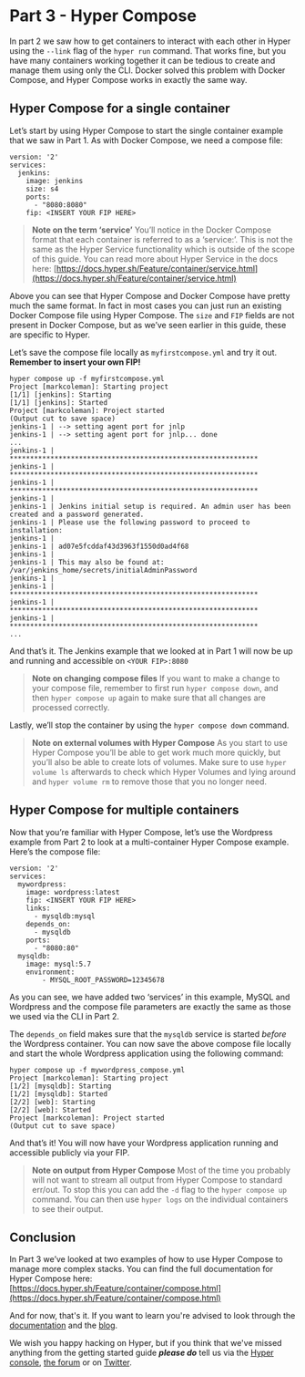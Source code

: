 # Part 3 - Hyper Compose

In part 2 we saw how to get containers to interact with each other in Hyper using the `--link` flag of the `hyper run` command. That works fine, but you have many containers working together it can be tedious to create and manage them using only the CLI. Docker solved this problem with Docker Compose, and Hyper Compose works in exactly the same way.

## Hyper Compose for a single container

Let’s start by using Hyper Compose to start the single container example that we saw in Part 1. As with Docker Compose, we need a compose file:

```
version: '2'
services:
  jenkins:
    image: jenkins
    size: s4
    ports:
      - "8080:8080"
    fip: <INSERT YOUR FIP HERE>
```

>**Note on the term ‘service’**
>You’ll notice in the Docker Compose format that each container is referred to as a ‘service:’. This is not the same as the Hyper Service functionality which is outside of the scope of this guide. You can read more about Hyper Service in the docs here: [https://docs.hyper.sh/Feature/container/service.html](https://docs.hyper.sh/Feature/container/service.html)

Above you can see that Hyper Compose and Docker Compose have pretty much the same format. In fact in most cases you can just run an existing Docker Compose file using Hyper Compose. The `size` and `FIP` fields are not present in Docker Compose, but as we’ve seen earlier in this guide, these are specific to Hyper.

Let’s save the compose file locally as `myfirstcompose.yml` and try it out. **Remember to insert your own FIP!**

```
hyper compose up -f myfirstcompose.yml
Project [markcoleman]: Starting project
[1/1] [jenkins]: Starting
[1/1] [jenkins]: Started
Project [markcoleman]: Project started
(Output cut to save space)
jenkins-1 | --> setting agent port for jnlp
jenkins-1 | --> setting agent port for jnlp... done
...
jenkins-1 | *************************************************************
jenkins-1 | *************************************************************
jenkins-1 | *************************************************************
jenkins-1 |
jenkins-1 | Jenkins initial setup is required. An admin user has been created and a password generated.
jenkins-1 | Please use the following password to proceed to installation:
jenkins-1 |
jenkins-1 | ad07e5fcddaf43d3963f1550d0ad4f68
jenkins-1 |
jenkins-1 | This may also be found at: /var/jenkins_home/secrets/initialAdminPassword
jenkins-1 |
jenkins-1 | *************************************************************
jenkins-1 | *************************************************************
jenkins-1 | *************************************************************
...
```

And that’s it. The Jenkins example that we looked at in Part 1 will now be up and running and accessible on `<YOUR FIP>:8080`

>**Note on changing compose files**
>If you want to make a change to your compose file, remember to first run `hyper compose down`, and then `hyper compose up` again to make sure that all changes are processed correctly.

Lastly, we’ll stop the container by using the `hyper compose down` command.

>**Note on external volumes with Hyper Compose**
>As you start to use Hyper Compose you’ll be able to get work much more quickly, but you’ll also be able to create lots of volumes. Make sure to use `hyper volume ls` afterwards to check which Hyper Volumes and lying around and `hyper volume rm` to remove those that you no longer need.

## Hyper Compose for multiple containers
Now that you’re familiar with Hyper Compose, let’s use the Wordpress example from Part 2 to look at a multi-container Hyper Compose example. Here’s the compose file:

```
version: '2'
services:
  mywordpress:
    image: wordpress:latest
    fip: <INSERT YOUR FIP HERE>
    links:
      - mysqldb:mysql
    depends_on:
      - mysqldb
    ports:
      - "8080:80"
  mysqldb:
    image: mysql:5.7
    environment:
        - MYSQL_ROOT_PASSWORD=12345678
```

As you can see, we have added two ‘services’ in this example, MySQL and Wordpress and the compose file parameters are exactly the same as those we used via the CLI in Part 2.

The `depends_on` field makes sure that the `mysqldb` service is started _before_ the Wordpress container. You can now save the above compose file locally and start the whole Wordpress application using the following command:

```
hyper compose up -f mywordpress_compose.yml
Project [markcoleman]: Starting project
[1/2] [mysqldb]: Starting
[1/2] [mysqldb]: Started
[2/2] [web]: Starting
[2/2] [web]: Started
Project [markcoleman]: Project started
(Output cut to save space)
```

And that’s it! You will now have your Wordpress application running and accessible publicly via your FIP.

>**Note on output from Hyper Compose**
>Most of the time you probably will not want to stream all output from Hyper Compose to standard err/out. To stop this you can add the `-d` flag to the `hyper compose up` command. You can then use `hyper logs` on the individual containers to see their output.

## Conclusion

In Part 3 we’ve looked at two examples of how to use Hyper Compose to manage more complex stacks. You can find the full documentation for Hyper Compose here: [https://docs.hyper.sh/Feature/container/compose.html](https://docs.hyper.sh/Feature/container/compose.html)

And for now, that's it. If you want to learn you're advised to look through the [documentation](https://docs.hyper.sh/) and the [blog](https://blog.hyper.sh/).

We wish you happy hacking on Hyper, but if you think that we've missed anything from the getting started guide **_please do_** tell us via the [Hyper console](https://console.hyper.sh/), [the forum](https://forum.hyper.sh/) or on [Twitter](https://twitter.com/hyper_sh).
